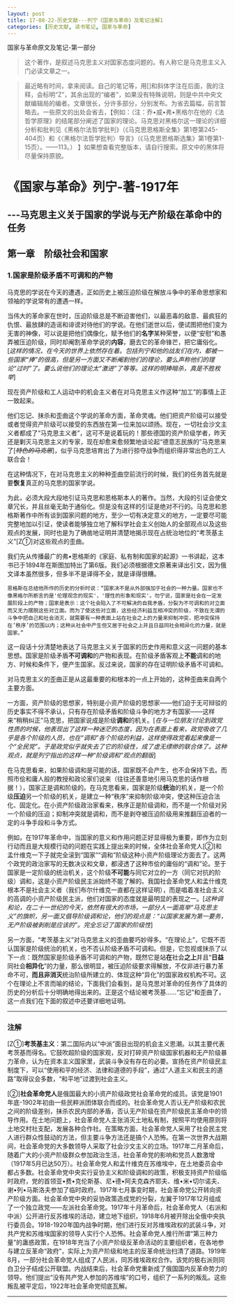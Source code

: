 ```yaml
---
layout: post
title: 17-08-22-历史文献---列宁《国家与革命》及笔记注解1
categories: [历史文献, 读书笔记, 国家与革命]
---
```

国家与革命原文及笔记-第一部分

>这个著作，是叙述马克思主义对国家态度问题的。有人称它是马克思主义入门必读文章之一。

>最近略有时间，拿来阅读。自己的笔记等，用[]和斜体字注在后面，我的注释，会标明“Z”，其余出现的“编者”，如果没有特殊说明，则是中共中央文献编辑局的编者。文章很长，分许多部分，分别发布。为省去篇幅，前言暂略去。一些原文的出处会省去，【例如：（注：乔•威•弗•黑格尔在他的《法哲学原理》的结尾部分阐述了国家的理论。马克思对黑格尔这一理论的详细分析和批判见《黑格尔法哲学批判》（《马克思恩格斯全集》第1卷第245-404页）和《〈黑格尔法哲学批判〉导言》（《马克思恩格斯选集》第1卷第1-15页）。——113。） 】如果想查看完整版本，请自行搜索。原文中的黑体将尽量保持原貌。

# 《国家与革命》列宁-著-1917年 #

## ---马克思主义关于国家的学说与无产阶级在革命中的任务 ##

## 第一章　阶级社会和国家

### 1.国家是阶级矛盾不可调和的产物

马克思的学说在今天的遭遇，正如历史上被压迫阶级在解放斗争中的革命思想家和领袖的学说常有的遭遇一样。

当伟大的革命家在世时，压迫阶级总是不断迫害他们，以最恶毒的敌意、最疯狂的仇恨、最放肆的造谣和诽谤对待他们的学说。在他们逝世以后，便试图把他们变为无害的神像，可以说是把他们偶像化，赋予他们的**名字**某种荣誉，以便“安慰”和愚弄被压迫阶级，同时却阉割革命学说的**内容**，磨去它的革命锋芒，把它庸俗化。 [*这样的情况，在今天的世界上依然存在着。包括列宁和他的战友们在内，都被一些国家“捧”的很高，但是另一方面又不断阉割他们的理论，要么声称他们的理论“过时”了。要么说他们的理论太“激进”了等等。这样的明捧暗杀，真是不胜枚举*]

现在资产阶级和工人运动中的机会主义者在对马克思主义作这种“加工”的事情上正一致起来。

他们忘记、抹杀和歪曲这个学说的革命方面，革命灵魂。他们把资产阶级可以接受或者觉得资产阶级可以接受的东西放在第一位来加以颂扬。现在，一切社会沙文主义者都成了“马克思主义者”，这可不是说着玩的！那些德国的资产阶级学者，昨天还是剿灭马克思主义的专家，现在却愈来愈频繁地谈论起“德意志民族的”马克思来了[*~~特色的马克思~~*]，似乎马克思培育出了为进行掠夺战争而组织得非常出色的工人联合会！

在这种情况下，在对马克思主义的种种歪曲空前流行的时候，我们的任务首先就是要**恢复**真正的马克思的国家学说。

为此，必须大段大段地引证马克思和恩格斯本人的著作。当然，大段的引证会使文章冗长，并且丝毫无助于通俗化。但是没有这样的引证是绝对不行的。马克思和恩格斯著作中所有谈到国家问题的地方，至少一切有决定意义的地方，一定要尽可能完整地加以引证，使读者能够独立地了解科学社会主义创始人的全部观点以及这些观点的发展，同时也是为了确凿地证明并清楚地揭示现在占统治地位的“考茨基主义”[Z*①*]对这些观点的歪曲。

我们先从传播最广的弗•恩格斯的《家庭、私有制和国家的起源》一书讲起，这本书已于1894年在斯图加特出了第6版。我们必须根据德文原著来译出引文，因为俄文译本虽然很多，但多半不是译得不全，就是译得很糟。

`恩格斯在总结他所作的历史的分析时说：“国家决不是从外部强加于社会的一种力量。国家也不像黑格尔所断言的是'伦理观念的现实'，'理性的形象和现实'。勿宁说，国家是社会在一定发展阶段上的产物；国家是表示：这个社会陷入了不可解决的自我矛盾，分裂为不可调和的对立面而又无力摆脱这些对立面。而为了使这些对立面，这些经济利益互相冲突的阶级，不致在无谓的斗争中把自己和社会消灭，就需要有一种表面上站在社会之上的力量来抑制冲突，把冲突保持在’秩序’的范围以内；这种从社会中产生但又居于社会之上并且日益同社会相异化的力量，就是国家。”`

这一段话十分清楚地表达了马克思主义关于国家的历史作用和意义这一问题的基本思想。国家是阶级矛盾**不可调和**的产物和表现。在阶级矛盾客观上**不能**调和的地方、时候和条件下，便产生国家。反过来说，国家的存在证明阶级矛盾不可调和。

对马克思主义的歪曲正是从这最重要的和根本的一点上开始的，这种歪曲来自两个主要方面。

一方面，资产阶级的思想家，特别是小资产阶级的思想家——他们迫于无可辩驳的历史事实不得不承认，只有存在阶级矛盾和阶级斗争的地方才有国家——这样来“稍稍纠正”马克思，把国家说成是阶级**调和**的机关。[*在与一位朋友讨论到政党性质的时候，他表现出了这样一种迷茫的态度，因为在表面上看来，政党吸收了几乎是各个阶级的人员，也在“调和”各个阶级的利益，这样使得政党看起来像是一个“全民党”。于是政党似乎就失去了它的阶级性，成了虚无缥缈的联合体了。这种观点，就是列宁指出的这样一种“阶级调和”观点的翻版*]

在马克思看来，如果阶级调和是可能的话，国家既不会产生，也不会保持下去。而照市侩和庸人般的教授和政论家们说来（往往还善意地引用马克思的话作根据！），国家正是调和阶级的。在马克思看来，国家是阶级**统治**的机关，是一个阶级**压迫**另一个阶级的机关，是建立一种“秩序”来抑制阶级冲突，使这种压迫合法化、固定化。在小资产阶级政治家看来，秩序正是阶级调和，而不是一个阶级对另一个阶级的压迫；抑制冲突就是调和，而不是剥夺被压迫阶级用来推翻压迫者的一定的斗争手段和斗争方式。

例如，在1917年革命中，当国家的意义和作用问题正好显得极为重要，即作为立刻行动而且是大规模行动的问题在实践上提出来的时候，全体社会革命党人[②]和孟什维克一下子就完全滚到“国家”“调和”阶级这种小资产阶级理论方面去了。这两个政党的政治家写的无数决议和文章，都浸透了这种市侩的庸俗的“调和”论。至于国家是一定阶级的统治机关，这个阶级**不可能**与同它对立的一方（同它对抗的阶级）调和，这是小资产阶级民主派始终不能了解的。我国社会革命党人和孟什维克根本不是社会主义者（我们布尔什维克一直都在这样证明），而是唱着准社会主义的高调的小资产阶级民主派，他们对国家的态度就是最明显的表现之一。[*这种调和论，在二十一世纪的今天，依然有很大的市场，一部分人一面高举“马克思主义”的旗帜，另一面又倡导阶级调和论，他们的观点是：“以国家发展为第一要务，无产阶级被剥削是应该的”。完全忘记了国家的阶级性*]

另一方面，“考茨基主义”对马克思主义的歪曲要巧妙得多。“在理论上”，它既不否认国家是阶级统治的机关，也不否认阶级矛盾不可调和。但是，它忽视或抹杀了以下一点：既然国家是阶级矛盾不可调和的产物，既然它是站**在**社会**之上**并且“**日益**同社会**相异化**”的力量，那么很明显，被压迫阶级要求得解放，不仅非进行暴力革命不可，**而且非消灭**统治阶级所建立的、体现这种“异化”的国家政权机构不可。这个在理论上不言而喻的结论，下面我们会看到，是马克思对革命的任务作了具体的历史的分析后十分明确地得出来的。正是这个结论被考茨基……“忘记”和歪曲了，这一点我们在下面的叙述中还要详细地证明。


---

### **注解**

[Z①]**考茨基主义**：第二国际内以“中派”面目出现的机会主义思潮。以其主要代表考茨基而得名。它鼓吹超阶级的国家观，反对打碎资产阶级国家机器和无产阶级暴力革命，认为在资本主义国家里，武装斗争没有存在的必要。宣扬在资产阶级民主制度下，可以“使用和平的经济、法律和道德的手段”，通过“人道主义和民主的道路”取得议会多数，“和平地”过渡到社会主义。

[②]**社会革命党人**是俄国最大的小资产阶级政党社会革命党的成员。该党是1901年底-1902年初由一些民粹派团体联合而成的。社会革命党人否认无产阶级和农民之间的阶级差别，抹杀农民内部的矛盾，否认无产阶级在资产阶级民主革命中的领导作用。在土地问题上，社会革命党人主张消灭土地私有制，按照平均使用原则将土地交村社支配，发展各种合作社。在策略方面，社会革命党人采用了社会民主党人进行群众性鼓动的方法，但主要斗争方法还是搞个人恐怖。在第一次世界大战期间，社会革命党的大多数领导人采取了社会沙文主义的立场。1917年二月革命后，随着广大的小资产阶级群众参加政治生活，社会革命党的影响和党员人数激增（1917年5月已达50万）。社会革命党人和孟什维克在苏维埃中，在土地委员会中都占多数。社会革命党中央实行妥协主义和阶级调和的政策，积极支持资产阶级临时政府，党的首领亚•费•克伦斯基、尼•德•阿夫克森齐耶夫、维•米•切尔诺夫、谢•列•马斯洛夫参加了临时政府。1917年七月事变时期，社会革命党公开转向资产阶级方面。社会革命党中央的妥协政策造成党的分裂，左翼于1917年12月组成了一个独立政党——左派社会革命党。1917年十月革命后，社会革命党人（右派和中派）公开进行反苏维埃的活动，建立地下组织，1918年6月被开除出全俄中央执行委员会。1918-1920年国内战争时期，他们进行反对苏维埃政权的武装斗争，对共产党和苏维埃国家的领导人实行个人恐怖。社会革命党人推行所谓“第三种力量”的蛊惑政策，在1918年充当了小资产阶级反革命活动的主要组织者，在各地参与建立反革命“政府”，实际上为资产阶级和地主的反革命统治扫清了道路。1919年8月，一部分社会革命党人组成了人民派，同苏维埃政权合作。该党的极右派则同白卫分子结成公开联盟。内战结束后，社会革命党重新成了俄国国内反革命势力的领导。他们提出“没有共产党人参加的苏维埃”的口号，组织了一系列的叛乱。这些叛乱被平定后，1922年社会革命党彻底瓦解。

---